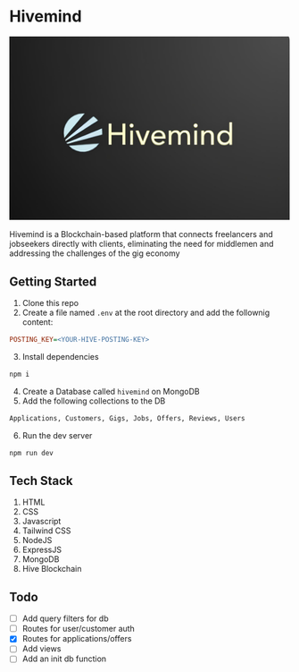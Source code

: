 # Hivemind
![Image](assets/logo.jpg)

Hivemind is a Blockchain-based platform that connects freelancers and jobseekers directly with clients, eliminating the need for middlemen and addressing the challenges of the gig economy

## Getting Started

1. Clone this repo
2. Create a file named `.env` at the root directory and add the follownig content:
```ini
POSTING_KEY=<YOUR-HIVE-POSTING-KEY>
```
3. Install dependencies
```sh
npm i
```
4. Create a Database called `hivemind` on MongoDB
5. Add the following collections to the DB
```txt
Applications, Customers, Gigs, Jobs, Offers, Reviews, Users
```
6. Run the dev server
```sh
npm run dev
```

## Tech Stack

1. HTML
2. CSS
3. Javascript
4. Tailwind CSS
5. NodeJS
6. ExpressJS
7. MongoDB
8. Hive Blockchain

## Todo

- [ ] Add query filters for db
- [ ] Routes for user/customer auth
- [x] Routes for applications/offers
- [ ] Add views
- [ ] Add an init db function